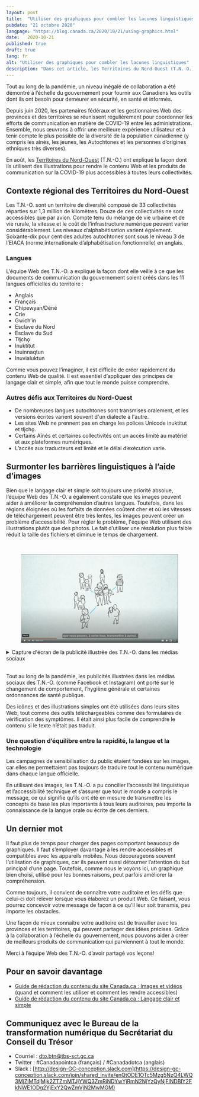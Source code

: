 ```yaml
---
layout: post
title:  "Utiliser des graphiques pour combler les lacunes linguistiques"
pubdate: "21 octobre 2020"
langpage: "https://blog.canada.ca/2020/10/21/using-graphics.html"
date:   2020-10-21
published: true
draft: true
lang: fr
alt: "Utiliser des graphiques pour combler les lacunes linguistiques"
description: "Dans cet article, les Territoires du Nord-Ouest (T.N.-O.) ont expliqué la façon dont ils utilisent des illustrations pour rendre le contenu Web et les produits de communication sur la COVID-19 plus accessibles à toutes leurs collectivités."
---
```

Tout au long de la pandémie, un niveau inégalé de collaboration a été démontré à l’échelle du gouvernement pour fournir aux Canadiens les outils dont ils ont besoin pour demeurer en sécurité, en santé et informés.

Depuis juin 2020, les partenaires fédéraux et les gestionnaires Web des provinces et des territoires se réunissent régulièrement pour coordonner les efforts de communication en matière de COVID-19 entre les administrations. Ensemble, nous œuvrons à offrir une meilleure expérience utilisateur et à tenir compte le plus possible de la diversité de la population canadienne (y compris les aînés, les jeunes, les Autochtones et les personnes d’origines ethniques très diverses).

En août, les [Territoires du Nord-Ouest](https://www.gov.nt.ca/fr) (T.N.-O.) ont expliqué la façon dont ils utilisent des illustrations pour rendre le contenu Web et les produits de communication sur la COVID-19 plus accessibles à toutes leurs collectivités.

## Contexte régional des Territoires du Nord-Ouest

Les T.N.-O. sont un territoire de diversité composé de 33 collectivités réparties sur 1,3 million de kilomètres. Douze de ces collectivités ne sont accessibles que par avion. Compte tenu du mélange de vie urbaine et de vie rurale, la vitesse et le coût de l’infrastructure numérique peuvent varier considérablement. Les niveaux d’alphabétisation varient également. Soixante-dix pour cent des adultes autochtones sont sous le niveau 3 de l’EIACA (norme internationale d’alphabétisation fonctionnelle) en anglais.

### Langues

L’équipe Web des T.N.-O. a expliqué la façon dont elle veille à ce que les documents de communication du gouvernement soient créés dans les 11 langues officielles du territoire :
* Anglais                                 	
* Français
* Chipewyan/Déné
* Crie
* Gwich’in
* Esclave du Nord
* Esclave du Sud
* Tłįchǫ
* Inuktitut
* Inuinnaqtun
* Inuvialuktun

Comme vous pouvez l’imaginer, il est difficile de créer rapidement du contenu Web de qualité. Il est essentiel d’appliquer des principes de langage clair et simple, afin que tout le monde puisse comprendre.

### Autres défis aux Territoires du Nord-Ouest
* De nombreuses langues autochtones sont transmises oralement, et les versions écrites varient souvent d'un dialecte à l'autre.
* Les sites Web ne prennent pas en charge les polices Unicode inuktitut et tłįchǫ.
* Certains Aînés et certaines collectivités ont un accès limité au matériel et aux plateformes numériques.
* L’accès aux traducteurs est limité et le délai d’exécution varie.

## Surmonter les barrières linguistiques à l’aide d’images

Bien que le langage clair et simple soit toujours une priorité absolue, l’équipe Web des T.N.-O. a également constaté que les images peuvent aider à améliorer la compréhension d’autres langues. Toutefois, dans les régions éloignées où les forfaits de données coûtent cher et où les vitesses de téléchargement peuvent être très lentes, les images peuvent créer un problème d’accessibilité. Pour régler le problème, l'équipe Web utilisent des illustrations plutôt que des photos. Le fait d’utiliser une résolution plus faible réduit la taille des fichiers et diminue le temps de chargement.

<br>
<figure>
<img class="img-responsive border" alt="Une longue description peut être trouvée après l'image."
src="/images/NWT-image2.png" width="700">
</figure>
<details>
<summary>Capture d'écran de la publicité illustrée des T.N.-O. dans les médias sociaux</summary>
<p>Capture d'écran d'une vidéo d'information sur les mesures de prévention COVID-19 produite par les T.N.-O. en utilisant un style d'illustration à faible largeur de bande.</p>
</details>
<br>

Tout au long de la pandémie, les publicités illustrées dans les médias sociaux des T.N.-O. (comme Facebook et Instagram) ont porté sur le changement de comportement, l’hygiène générale et certaines ordonnances de santé publique.
 
Des icônes et des illustrations simples ont été utilisées dans leurs sites Web, tout comme des outils téléchargeables comme des formulaires de vérification des symptômes. Il était ainsi plus facile de comprendre le contenu si le texte n’était pas traduit.

### Une question d’équilibre entre la rapidité, la langue et la technologie
 
Les campagnes de sensibilisation du public étaient fondées sur les images, car elles ne permettaient pas toujours de traduire tout le contenu numérique dans chaque langue officielle.
 
En utilisant des images, les T.N.-O. a pu concilier l’accessibilité linguistique et l’accessibilité technique et s’assurer que tout le monde a compris le message, ce qui signifie qu’ils ont été en mesure de transmettre les concepts de base les plus importants à tous leurs auditoires, peu importe la connaissance de la langue orale ou écrite de ces derniers.

## Un dernier mot

Il faut plus de temps pour charger des pages comportant beaucoup de graphiques. Il faut s’employer davantage à les rendre accessibles et compatibles avec les appareils mobiles. Nous décourageons souvent l’utilisation de graphiques, car ils peuvent aussi détourner l’attention du but principal d’une page. Toutefois, comme nous le voyons ici, un graphique bien choisi, utilisé pour les bonnes raisons, peut parfois améliorer la compréhension.

Comme toujours, il convient de connaître votre auditoire et les défis que celui-ci doit relever lorsque vous élaborez un produit Web. Ce faisant, vous pourrez concevoir votre message de façon à ce qu’il leur soit transmis, peu importe les obstacles.

Une façon de mieux connaître votre auditoire est de travailler avec les provinces et les territoires, qui peuvent partager des idées précises. Grâce à la collaboration à l’échelle du gouvernement, nous pouvons aider à créer de meilleurs produits de communication qui parviennent à tout le monde.

Merci à l’équipe Web des T.N.-O. d’avoir partagé vos leçons!

## Pour en savoir davantage
* [Guide de rédaction du contenu du site Canada.ca : Images et vidéos](https://www.canada.ca/fr/secretariat-conseil-tresor/services/communications-gouvernementales/guide-redaction-contenu-canada.html#toc10) (quand et comment les utiliser et comment les rendre accessibles)
* [Guide de rédaction du contenu du site Canada.ca : Langage clair et simple](https://www.canada.ca/fr/secretariat-conseil-tresor/services/communications-gouvernementales/guide-redaction-contenu-canada.html#toc6)

## Communiquez avec le Bureau de la transformation numérique du Secrétariat du Conseil du Trésor 
* Courriel : [dto.btn@tbs-sct.gc.ca](mailto:dto.btn@tbs-sct.gc.ca)
* Twitter :  #Canadapointca (français) / #Canadadotca (anglais)
* Slack : [http://design-GC-conception.slack.com](https://design-gc-conception.slack.com/join/shared_invite/enQtODE1OTc5Mzg5NzQ4LWQ3MjZjMTdjMjk2ZTZmMTJjYWQ3ZmRiNDYwYjRmN2NjYzQyNjFlNDBlY2FkNWE1ODg2YjExY2QwZmVjN2MwMGM)
